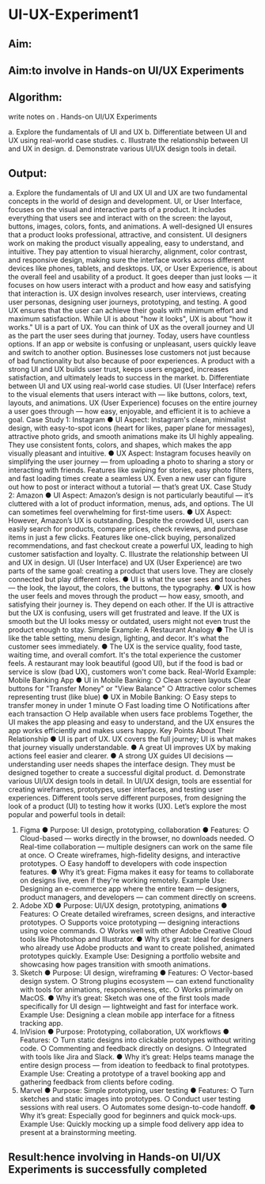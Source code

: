 # UI-UX-Experiment1

## Aim:
## Aim:to involve in  Hands-on UI/UX Experiments

## Algorithm:
write notes on . Hands-on UI/UX Experiments

a. Explore the fundamentals of UI and UX
b. Differentiate between UI and UX using real-world case studies.
c. Illustrate the relationship between UI and UX in design.
d. Demonstrate various UI/UX design tools in detail.

## Output:
a. Explore the fundamentals of UI and UX
UI and UX are two fundamental concepts in the world of design and development.
UI, or User Interface, focuses on the visual and interactive parts of a product. It includes everything that users see and interact with on the screen: the layout, buttons, images, colors, fonts, and animations. A well-designed UI ensures that a product looks professional, attractive, and consistent. UI designers work on making the product visually appealing, easy to understand, and intuitive. They pay attention to visual hierarchy, alignment, color contrast, and responsive design, making sure the interface works across different devices like phones, tablets, and desktops. UX, or User Experience, is about the overall feel and usability of a product. It goes deeper than just looks — it focuses on how users interact with a product and how easy and satisfying that interaction is. UX design involves research, user interviews, creating user personas, designing user journeys, prototyping, and testing. A good UX ensures that the user can achieve their goals with minimum effort and maximum satisfaction. While UI is about "how it looks", UX is about "how it works." UI is a part of UX. You can think of UX as the overall journey and UI as the part the user sees during that journey. Today, users have countless options. If an app or website is confusing or unpleasant, users quickly leave and switch to another option. Businesses lose customers not just because of bad functionality but also because of poor experiences. A product with a strong UI and UX builds user trust, keeps users engaged, increases satisfaction, and ultimately leads to success in the market.
b. Differentiate between UI and UX using real-world case studies.
UI (User Interface) refers to the visual elements that users interact with — like buttons, colors, text, layouts, and animations. UX (User Experience) focuses on the entire journey a user goes through — how easy, enjoyable, and efficient it is to achieve a goal.
Case Study 1: Instagram
● UI Aspect: Instagram's clean, minimalist design, with easy-to-spot icons (heart for likes, paper plane for messages), attractive photo grids, and smooth animations make its UI highly appealing. They use consistent fonts, colors, and shapes, which makes the app visually pleasant and intuitive.
● UX Aspect: Instagram focuses heavily on simplifying the user journey — from uploading a photo to sharing a story or interacting with friends. Features like swiping for stories, easy photo filters, and fast loading times create a seamless UX. Even a new user can figure out how to post or interact without a tutorial — that’s great UX.
Case Study 2: Amazon
● UI Aspect: Amazon’s design is not particularly beautiful — it’s cluttered with a lot of product information, menus, ads, and options. The UI can sometimes feel overwhelming for first-time users.
● UX Aspect: However, Amazon’s UX is outstanding. Despite the crowded UI, users can easily search for products, compare prices, check reviews, and purchase items in just a few clicks. Features like one-click buying, personalized recommendations, and fast checkout create a powerful UX, leading to high customer satisfaction and loyalty.
C. Illustrate the relationship between UI and UX in design.
UI (User Interface) and UX (User Experience) are two parts of the same goal: creating a product that users love. They are closely connected but play different roles.
● UI is what the user sees and touches — the look, the layout, the colors, the buttons, the typography.
● UX is how the user feels and moves through the product — how easy, smooth, and satisfying their journey is.
They depend on each other. If the UI is attractive but the UX is confusing, users will get frustrated and leave. If the UX is smooth but the UI looks messy or outdated, users might not even trust the product enough to stay.
Simple Example: A Restaurant Analogy
● The UI is like the table setting, menu design, lighting, and decor. It's what the customer sees immediately.
● The UX is the service quality, food taste, waiting time, and overall comfort. It's the total experience the customer feels.
A restaurant may look beautiful (good UI), but if the food is bad or service is slow (bad UX), customers won't come back.
Real-World Example: Mobile Banking App
● UI in Mobile Banking:
○ Clean screen layouts Clear buttons for "Transfer Money" or "View Balance"
○ Attractive color schemes representing trust (like blue)
● UX in Mobile Banking:
○ Easy steps to transfer money in under 1 minute
○ Fast loading time
○ Notifications after each transaction
○ Help available when users face problems
Together, the UI makes the app pleasing and easy to understand, and the UX ensures the app works efficiently and makes users happy.
Key Points About Their Relationship
● UI is part of UX. UX covers the full journey; UI is what makes that journey visually understandable.
● A great UI improves UX by making actions feel easier and clearer.
● A strong UX guides UI decisions — understanding user needs shapes the interface design.
They must be designed together to create a successful digital product.
d. Demonstrate various UI/UX design tools in detail.
In UI/UX design, tools are essential for creating wireframes, prototypes, user interfaces, and testing user experiences. Different tools serve different purposes, from designing the look of a product (UI) to testing how it works (UX).
Let’s explore the most popular and powerful tools in detail:
1. Figma
● Purpose: UI design, prototyping, collaboration
● Features:
○ Cloud-based — works directly in the browser, no downloads needed.
○ Real-time collaboration — multiple designers can work on the same file at once.
○ Create wireframes, high-fidelity designs, and interactive prototypes.
○ Easy handoff to developers with code inspection features.
● Why it’s great: Figma makes it easy for teams to collaborate on designs live, even if they're working remotely.
Example Use: Designing an e-commerce app where the entire team — designers, product managers, and developers — can comment directly on screens.
2. Adobe XD
● Purpose: UI/UX design, prototyping, animations
● Features:
○ Create detailed wireframes, screen designs, and interactive prototypes.
○ Supports voice prototyping — designing interactions using voice commands.
○ Works well with other Adobe Creative Cloud tools like Photoshop and Illustrator.
● Why it’s great: Ideal for designers who already use Adobe products and want to create polished, animated prototypes quickly.
Example Use: Designing a portfolio website and showcasing how pages transition with smooth animations.
3. Sketch
● Purpose: UI design, wireframing
● Features:
○ Vector-based design system.
○ Strong plugins ecosystem — can extend functionality with tools for animations, responsiveness, etc.
○ Works primarily on MacOS.
● Why it’s great: Sketch was one of the first tools made specifically for UI design — lightweight and fast for interface work.
Example Use: Designing a clean mobile app interface for a fitness tracking app.
4. InVision
● Purpose: Prototyping, collaboration, UX workflows
● Features:
○ Turn static designs into clickable prototypes without writing code.
○ Commenting and feedback directly on designs.
○ Integrated with tools like Jira and Slack.
● Why it’s great: Helps teams manage the entire design process — from ideation to feedback to final prototypes.
Example Use: Creating a prototype of a travel booking app and gathering feedback from clients before coding.
5. Marvel
● Purpose: Simple prototyping, user testing
● Features:
○ Turn sketches and static images into prototypes.
○ Conduct user testing sessions with real users.
○ Automates some design-to-code handoff.
● Why it’s great: Especially good for beginners and quick mock-ups.
Example Use: Quickly mocking up a simple food delivery app idea to present at a brainstorming meeting.


## Result:hence involving in  Hands-on UI/UX Experiments is successfully completed

